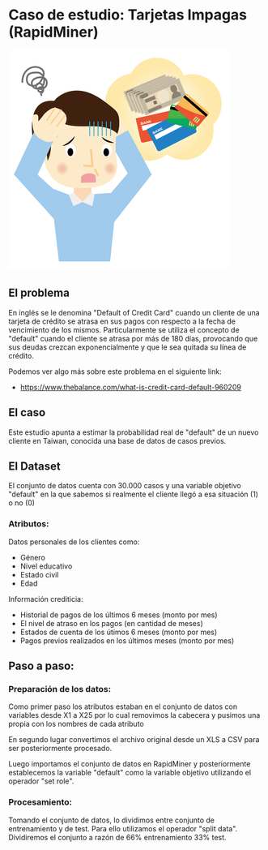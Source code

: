# Caso de estudio: Tarjetas Impagas (RapidMiner)

![](./images/credit.jpg)

## El problema

En inglés se le denomina "Default of Credit Card" cuando un cliente de una tarjeta de crédito se atrasa en sus pagos con respecto a la fecha de vencimiento de los mismos. Particularmente se utiliza el concepto de "default" cuando el cliente se atrasa por más de 180 días, provocando que sus deudas crezcan exponencialmente y que le sea quitada su línea de crédito.

Podemos ver algo más sobre este problema en el siguiente link:

- https://www.thebalance.com/what-is-credit-card-default-960209

## El caso

Este estudio apunta a estimar la probabilidad real de "default" de un nuevo cliente en Taiwan, conocida una base de datos de casos previos.

## El Dataset

El conjunto de datos cuenta con 30.000 casos y una variable objetivo "default" en la que sabemos si realmente el cliente llegó a esa situación (1) o no (0)

### Atributos:

Datos personales de los clientes como:

- Género
- Nivel educativo
- Estado civil
- Edad

Información crediticia:

- Historial de pagos de los últimos 6 meses (monto por mes)
- El nivel de atraso en los pagos (en cantidad de meses)
- Estados de cuenta de los útimos 6 meses (monto por mes)
- Pagos previos realizados en los últimos meses (monto por mes)

## Paso a paso:

### Preparación de los datos:

Como primer paso los atributos estaban en el conjunto de datos con variables desde X1 a X25 por lo cual removimos la cabecera y pusimos una propia con los nombres de cada atributo

En segundo lugar convertimos el archivo original desde un XLS a CSV para ser posteriormente procesado.

Luego importamos el conjunto de datos en RapidMiner y posteriormente establecemos la variable "default" como la variable objetivo utilizando el operador "set role".

### Procesamiento:

Tomando el conjunto de datos, lo dividimos entre conjunto de entrenamiento y de test. Para ello utilizamos el operador "split data". Dividiremos el conjunto a razón de 66% entrenamiento 33% test.









